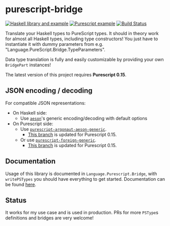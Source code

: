 # purescript-bridge


[![Haskell library and example](https://github.com/eskimor/purescript-bridge/actions/workflows/haskell.yml/badge.svg)](https://github.com/eskimor/purescript-bridge/actions/workflows/haskell.yml) [![Purescript example](https://github.com/eskimor/purescript-bridge/actions/workflows/purescript.yml/badge.svg)](https://github.com/eskimor/purescript-bridge/actions/workflows/purescript.yml) [![Build Status](https://travis-ci.org/eskimor/purescript-bridge.svg?branch=master)](https://travis-ci.org/eskimor/purescript-bridge)



Translate your Haskell types to PureScript types. It should in theory work for almost all Haskell types, including type constructors!
You just have to instantiate it with dummy parameters from e.g. "Language.PureScript.Bridge.TypeParameters".

Data type translation is fully and easily customizable by providing your own `BridgePart` instances!

The latest version of this project requires **Purescript 0.15**.

## JSON encoding / decoding

For compatible JSON representations:

* On Haskell side:
  * Use [`aeson`](http://hackage.haskell.org/package/aeson)'s generic encoding/decoding with default options
* On Purescript side:
  * Use [`purescript-argonaut-aeson-generic`](https://pursuit.purescript.org/packages/purescript-argonaut-aeson-generic). 
    * [This branch](https://github.com/coot/purescript-argonaut-aeson-generic/pull/17) is updated for Purescript 0.15.
  * Or use [`purescript-foreign-generic`](https://pursuit.purescript.org/packages/purescript-foreign-generic).
    * [This branch](https://github.com/paf31/purescript-foreign-generic/pull/76) is updated for Purescript 0.15.

## Documentation

Usage of this library is documented in `Language.Purescript.Bridge`, with `writePSTypes` you should have everything to get started. Documentation can be found [here](https://www.stackage.org/nightly/package/purescript-bridge).

## Status

It works for my use case and is used in production. PRs for more `PSType`s definitions and bridges are very welcome! 
